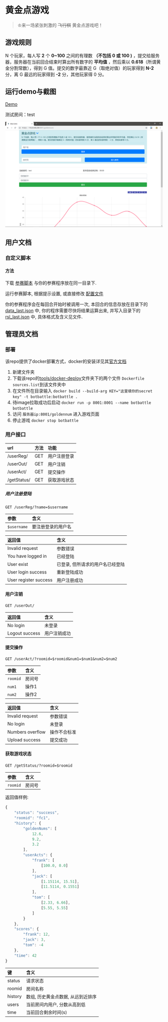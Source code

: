# 黄金点游戏

> ♔来一场紧张刺激的 ~~飞行棋~~ 黄金点游戏吧！

## 游戏规则

N 个玩家，每人写 **2** 个 **0~100** 之间的有理数 **（不包括 0 或 100 )** ，提交给服务器，服务器在当前回合结束时算出所有数字的 **平均值** ，然后乘以 **0.618**（所谓黄金分割常数），得到 G 值。提交的数字最靠近 G（取绝对值）的玩家得到 **N-2** 分，离 G 最远的玩家得到 **-2** 分，其他玩家得 0 分。

## 运行demo与截图

[Demo](http://118.25.40.230:8001/goldennum)

测试房间：test

![](pics/1.png)

## 用户文档

### 自定义脚本

#### 方法

下载 [参赛脚本](https://raw.githubusercontent.com/Botbattle-net/BOTBattle.net/deploy/tools/submit-tools/submit.py) 与你的参赛程序放在同一目录下.

运行参赛脚本, 根据提示设置, 或直接修改 [配置文件](https://github.com/Botbattle-net/BOTBattle.net/blob/deploy/tools/submit-tools/settings.py)

你的参赛程序会在每回合开始时被调用一次, 本回合的信息存放在目录下的 [data_last.json](https://github.com/Botbattle-net/BOTBattle.net/blob/deploy/tools/submit-tools/data_last.json) 中, 你的程序需要尽快将结果运算出来, 并写入目录下的 [rsl_last.json](https://github.com/Botbattle-net/BOTBattle.net/blob/deploy/tools/submit-tools/rsl.json) 中, 具体格式及含义见文件.

## 管理员文档

### 部署

该repo提供了docker部署方式，docker的安装详见其[官方文档](https://docs.docker.com/install/overview/)

1. 新建文件夹
2. 下载该repo的[tools/docker-deploy](https://github.com/Botbattle-net/BOTBattle.net/tree/master/tools/docker-deploy)文件夹下的两个文件 ```Dockerfile``` ```sources.list```到该文件夹中
3. 在文件所在目录输入 ```docker build --build-arg KEY="这里填你的secret key" -t botbattle:botbattle .```
4. 待image拉取成功后启动 ```docker run -p 8001:8001 --name botbattle botbattle```
5. 访问 ```服务器ip:8001/goldennum``` 进入游戏页面
6. 停止游戏 ```docker stop botbattle```

### 用户接口

|url|方法|功能|
|:-|:-|:-|
|/userReg/|GET|用户注册登录|
|/userOut/|GET|用户注销|
|/userAct/|GET|提交操作|
|/getStatus/|GET|获取游戏状态|

##### 用户注册登陆

`GET /userReg/?name=$username`

|参数|含义|
|:-|:-|
|`$username`|要注册登录的用户名|

|返回值|含义|
|:-|:-|
|Invalid request|参数错误|
|You have logged in|已经登陆|
|User exist|已登录, 但所请求的用户名已经登陆|
|User login success|重新登陆成功|
|User register success|用户注册成功|

#### 用户注销

`GET /userOut/`

|返回值|含义|
|:-|:-|
|No login|未登录|
|Logout success|用户注销成功|

#### 提交操作

`GET /userAct/?roomid=$roomid&num1=$num1&num2=$num2`

|参数|含义|
|:-|:-|
|`roomid`|房间号|
|`num1`|操作1|
|`num2`|操作2|

|返回值|含义|
|:-|:-|
|Invalid request|参数错误|
|No login|未登录|
|Numbers overflow|操作不合标准|
|Upload success|提交成功|

#### 获取游戏状态

`GET /getStatus/?roomid=$roomid`

|参数|含义|
|:-|:-|
|`roomid`|房间号|

返回值样例:

```js
{
    "status": "success",
    "roomid": "fc1",
    "history": {
        "goldenNums": [
            12.6,
            9.2,
            3.2
        ],
        "userActs": {
            "frank": [
                [100.0, 0.0]
            ],
            "jack": [
                [1.15114, 15.51],
                [11.5114, 0.1551]
            ],
            "tom": [
                [2.33, 6.66],
                [5.55, 5.55]
            ]
        }
    },
    "scores": {
        "frank": 12,
        "jack": 3,
        "tom": -4
    },
    "time": 42
}
```

|键|含义|
|:-|:-|
|status|请求状态|
|roomid|房间名称|
|history|数组, 历史黄金点数据, 从远到近排序|
|users|当前房间内用户, 分数从高到低|
|time|当前回合剩余时间(s)|
